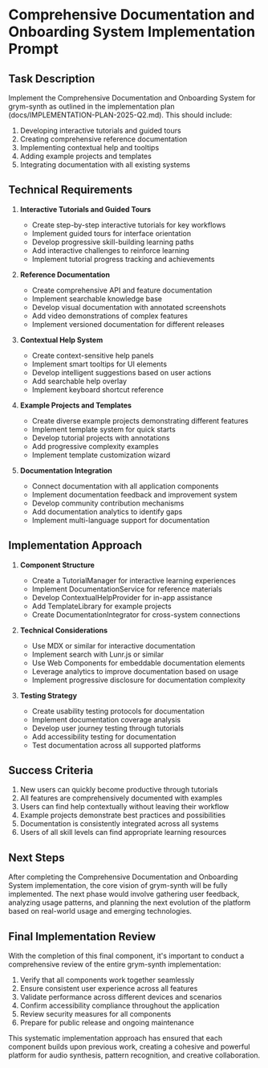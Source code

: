 # Comprehensive Documentation and Onboarding System Implementation Prompt

## Task Description

Implement the Comprehensive Documentation and Onboarding System for grym-synth as outlined in the implementation plan (docs/IMPLEMENTATION-PLAN-2025-Q2.md). This should include:

1. Developing interactive tutorials and guided tours
2. Creating comprehensive reference documentation
3. Implementing contextual help and tooltips
4. Adding example projects and templates
5. Integrating documentation with all existing systems

## Technical Requirements

1. **Interactive Tutorials and Guided Tours**
   - Create step-by-step interactive tutorials for key workflows
   - Implement guided tours for interface orientation
   - Develop progressive skill-building learning paths
   - Add interactive challenges to reinforce learning
   - Implement tutorial progress tracking and achievements

2. **Reference Documentation**
   - Create comprehensive API and feature documentation
   - Implement searchable knowledge base
   - Develop visual documentation with annotated screenshots
   - Add video demonstrations of complex features
   - Implement versioned documentation for different releases

3. **Contextual Help System**
   - Create context-sensitive help panels
   - Implement smart tooltips for UI elements
   - Develop intelligent suggestions based on user actions
   - Add searchable help overlay
   - Implement keyboard shortcut reference

4. **Example Projects and Templates**
   - Create diverse example projects demonstrating different features
   - Implement template system for quick starts
   - Develop tutorial projects with annotations
   - Add progressive complexity examples
   - Implement template customization wizard

5. **Documentation Integration**
   - Connect documentation with all application components
   - Implement documentation feedback and improvement system
   - Develop community contribution mechanisms
   - Add documentation analytics to identify gaps
   - Implement multi-language support for documentation

## Implementation Approach

1. **Component Structure**
   - Create a TutorialManager for interactive learning experiences
   - Implement DocumentationService for reference materials
   - Develop ContextualHelpProvider for in-app assistance
   - Add TemplateLibrary for example projects
   - Create DocumentationIntegrator for cross-system connections

2. **Technical Considerations**
   - Use MDX or similar for interactive documentation
   - Implement search with Lunr.js or similar
   - Use Web Components for embeddable documentation elements
   - Leverage analytics to improve documentation based on usage
   - Implement progressive disclosure for documentation complexity

3. **Testing Strategy**
   - Create usability testing protocols for documentation
   - Implement documentation coverage analysis
   - Develop user journey testing through tutorials
   - Add accessibility testing for documentation
   - Test documentation across all supported platforms

## Success Criteria

1. New users can quickly become productive through tutorials
2. All features are comprehensively documented with examples
3. Users can find help contextually without leaving their workflow
4. Example projects demonstrate best practices and possibilities
5. Documentation is consistently integrated across all systems
6. Users of all skill levels can find appropriate learning resources

## Next Steps

After completing the Comprehensive Documentation and Onboarding System implementation, the core vision of grym-synth will be fully implemented. The next phase would involve gathering user feedback, analyzing usage patterns, and planning the next evolution of the platform based on real-world usage and emerging technologies.

## Final Implementation Review

With the completion of this final component, it's important to conduct a comprehensive review of the entire grym-synth implementation:

1. Verify that all components work together seamlessly
2. Ensure consistent user experience across all features
3. Validate performance across different devices and scenarios
4. Confirm accessibility compliance throughout the application
5. Review security measures for all components
6. Prepare for public release and ongoing maintenance

This systematic implementation approach has ensured that each component builds upon previous work, creating a cohesive and powerful platform for audio synthesis, pattern recognition, and creative collaboration.

